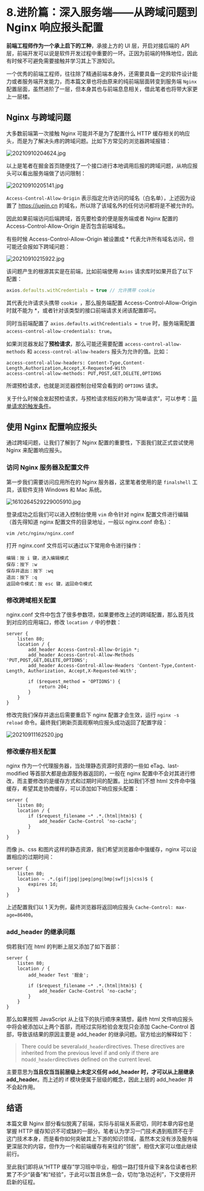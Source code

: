 # 8.进阶篇：深入服务端——从跨域问题到 Nginx 响应报头配置

**前端工程师作为一个承上启下的工种**，承接上方的 UI 层，开启对接后端的 API 层，前端开发可以说是软件开发过程中重要的一环。正因为前端的特殊地位，因此有时候不可避免需要接触并学习其上下游知识。

一个优秀的前端工程师，往往除了精通前端本身外，还需要具备一定的软件设计能力或者服务端开发能力，而本篇文章也将由原来的纯前端层面转变到服务端 `Nginx` 配置层面，虽然进阶了一层，但本身其也与前端息息相关，借此笔者也将带大家更上一层楼。

## Nginx 与跨域问题

大多数前端第一次接触 Nginx 可能并不是为了配置什么 HTTP 缓存相关的响应头，而是为了解决头疼的跨域问题。比如下方常见的浏览器跨域报错：

![20210910204624.jpg](./images/1cdee057b818f6e94730c07a2821e1c6.webp )

以上是笔者在掘金首页随便找了一个接口进行本地调用后报的跨域问题，从响应报头可以看出服务端做了访问限制：

![20210910205141.jpg](./images/52e41bf27be328fab8c407e2210227a3.webp )

`Access-Control-Allow-Origin` 表示指定允许访问的域名（白名单），上述因为设置了 https://juejin.cn 的域名，所以除了该域名外的任何访问都将是不被允许的。

因此如果前端访问后端跨域，首先要检查的便是服务端或者 Nginx 配置的 Access-Control-Allow-Origin 是否包含前端域名。

有些时候 Access-Control-Allow-Origin 被设置成 \* 代表允许所有域名访问，但可能还会报如下跨域问题：

![20210910215922.jpg](./images/6163add1d0ef507421bc56cb423fe5d7.webp )

该问题产生的根源其实是在前端，比如前端使用 `Axios` 请求库时如果开启了以下配置：

```javascript
axios.defaults.withCredentials = true // 允许携带 cookie
```

其代表允许请求头携带 `cookie `，那么服务端配置 Access-Control-Allow-Origin 时就不能为 \*，或者针对该类型的接口前端请求关闭该配置即可。

同时当前端配置了 `axios.defaults.withCredentials = true` 时，服务端需配置 `access-control-allow-credentials: true`。

如果浏览器发起了**预检请求**，那么可能还需要配置 `access-control-allow-methods` 和 `access-control-allow-headers` 报头为允许的值。比如：

```
access-control-allow-headers: Content-Type,Content-Length,Authorization,Accept,X-Requested-With
access-control-allow-methods: PUT,POST,GET,DELETE,OPTIONS
```

所谓预检请求，也就是浏览器控制台经常会看到的 `OPTIONS` 请求。

关于什么时候会发起预检请求，与预检请求相反的称为“简单请求”，可以参考：[简单请求的触发条件](https://developer.mozilla.org/zh-CN/docs/Web/HTTP/CORS#%E7%AE%80%E5%8D%95%E8%AF%B7%E6%B1%82)。

## 使用 Nginx 配置响应报头

通过跨域问题，让我们了解到了 Nginx 配置的重要性，下面我们就正式尝试使用 Nginx 来配置响应报头。

### 访问 Nginx 服务器及配置文件

第一步我们需要访问应用所在的 Nginx 服务器，这里笔者使用的是 `finalshell` 工具，该软件支持 Windows 和 Mac 系统。

![1610264529229005910.jpg](./images/9affc75ebc4a02626ad0d926ea8276c6.webp )

登录成功之后我们可以进入控制台使用 `vim` 命令针对 nginx 配置文件进行编辑（首先得知道 nginx 配置文件的目录地址，一般以 nginx.conf 命名）：

```
vim /etc/nginx/nginx.conf
```

打开 nginx.conf 文件后可以通过以下常用命令进行操作：

```
编辑：按 i 键，进入编辑模式
保存：按下 :w
保存并退出：按下 :wq
退出：按下 :q
返回命令模式：按 esc 键，返回命令模式
```

### 修改跨域相关配置

nginx.conf 文件中包含了很多参数项，如果要修改上述的跨域配置，那么首先找到对应的应用端口，修改 `location /` 中的参数：

```nginx
server {
    listen 80;
    location / {
        add_header Access-Control-Allow-Origin *; 
        add_header Access-Control-Allow-Methods 'PUT,POST,GET,DELETE,OPTIONS'; 
        add_header Access-Control-Allow-Headers 'Content-Type,Content-Length, Authorization, Accept,X-Requested-With';
        
        if ($request_method = 'OPTIONS') {
            return 204;
        }
    }
}
```

修改完我们保存并退出后需要重启下 nginx 配置才会生效，运行 `nginx -s reload` 命令。最终我们刷新页面观察响应报头成功返回了配置字段：

![20210911162520.jpg](./images/00699be45aa227f94c4a6849619bb8ab.webp )

### 修改缓存相关配置

nginx 作为一个代理服务器，当处理静态资源时资源的一些如 eTag、last-modified 等首部大都是由源服务器返回的，一般在 nginx 配置中不会对其进行修改，而主要修改的是缓存方式和过期时间的配置。比如我们不想 html 文件命中强缓存，希望其走协商缓存，可以添加如下响应报头配置：

```nginx
server {
    listen 80;
    location / {
        if ($request_filename ~* .*.(html|htm)$) {
            add_header Cache-Control 'no-cache';
        }
    }
}
```

而像 js、css 和图片这样的静态资源，我们希望浏览器命中强缓存，nginx 可以设置相应的过期时间：

```nginx
server {
    listen 80;
    location ~ .*.(gif|jpg|jpeg|png|bmp|swf|js|css)$ {
        expires 1d;
    }
}
```

上述配置我们以 1 天为例，最终浏览器将返回响应报头 `Cache-Control: max-age=86400`。


### add_header 的继承问题

倘若我们在 html 的判断上层又添加了如下首部：

```nginx
server {
    listen 80;
    location / {
        add_header Test '掘金';

        if ($request_filename ~* .*.(html|htm)$) {
            add_header Cache-Control 'no-cache';
        }
    }
}
```

那么如果按照 JavaScript 从上往下的执行顺序来猜想，最终 html 文件响应报头中将会被添加以上两个首部，而经过实际检验会发现只会添加 Cache-Control 首部，导致该结果的原因主要是 add_header 的继承问题。官方给出的解释如下：

> There could be several`add_header`directives. These directives are inherited from the previous level if and only if there are no`add_header`directives defined on the current level.

主要意思为**当且仅当当前层级上未定义任何 add_header 时，才可以从上层继承 add_header**。而上述的 if 模块便属于层级的概念，因此上层的 add_header 并不会起作用。

## 结语

本篇文章 Nginx 部分看似脱离了前端，实际与前端关系密切，同时本章内容也是掌握 HTTP 缓存知识不可或缺的一部分。笔者认为学习一门技术遇到瓶颈不在于这门技术本身，而是看你如何突破其上下游的知识领域，虽然本文没有涉及服务端更深层次的内容，但作为一个和前端缓存有来往的“邻居”，相信大家可以借此继续前行。

至此我们即将从“HTTP 缓存”学习班中毕业，相信一路打怪升级下来各位读者也积累了不少“装备”和“经验”，于此可以暂且休息一会，切勿“急功近利”，下文便将开启新的征程。


